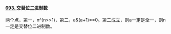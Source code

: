 #### [693. 交替位二进制数](https://leetcode.cn/problems/binary-number-with-alternating-bits/)

两个点，第一，n^(n>>1)，第二，a&(a+1)==0。第二成立，则a一定是全一，则n一定是交替位二进制数。